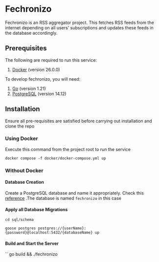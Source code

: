 # Fechronizo
Fechronizo is an RSS aggregator project. This fetches RSS feeds from the internet depending on all users' subscriptions and updates these feeds in the database accordingly.

## Prerequisites
The following are required to run this service:

1. [Docker](https://docs.docker.com/get-docker/) (version 26.0.0)

To develop fechronizo, you will need:

1. [Go](https://go.dev/doc/install) (version 1.21)
2. [PostgreSQL](https://www.postgresql.org/download/) (version 14.12)

## Installation
Ensure all  pre-requisites are satisfied before carrying out installation and clone the repo

### Using Docker
Execute this command from the project root to run the service

`docker compose -f docker/docker-compose.yml up`

### Without Docker
#### Database Creation

Create a PostgreSQL database and name it appropriately. Check this [reference](https://github.com/Mike-Kimani/fechronizo/blob/master/.env#L2) .The database is named `fechronizo` in this case

#### Apply all Database Migrations
``
cd sql/schema
``

``
goose postgres postgres://{userName}:{password}@localhost:5432/{databaseName} up
``

#### Build and Start the Server
``
go build && ./fechronizo